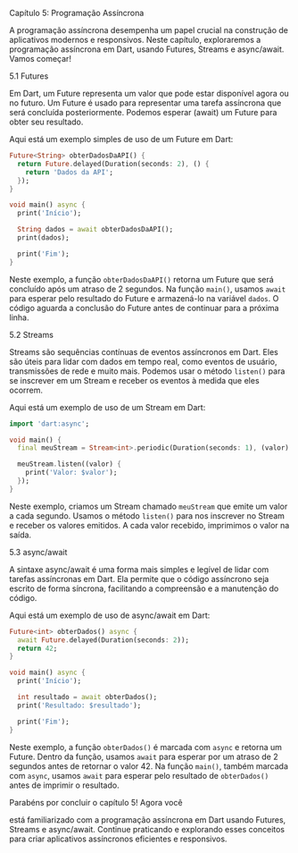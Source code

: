 Capítulo 5: Programação Assíncrona

A programação assíncrona desempenha um papel crucial na construção de aplicativos modernos e responsivos. Neste capítulo, exploraremos a programação assíncrona em Dart, usando Futures, Streams e async/await. Vamos começar!

5.1 Futures

Em Dart, um Future representa um valor que pode estar disponível agora ou no futuro. Um Future é usado para representar uma tarefa assíncrona que será concluída posteriormente. Podemos esperar (await) um Future para obter seu resultado.

Aqui está um exemplo simples de uso de um Future em Dart:

```dart
Future<String> obterDadosDaAPI() {
  return Future.delayed(Duration(seconds: 2), () {
    return 'Dados da API';
  });
}

void main() async {
  print('Início');

  String dados = await obterDadosDaAPI();
  print(dados);

  print('Fim');
}
```

Neste exemplo, a função `obterDadosDaAPI()` retorna um Future que será concluído após um atraso de 2 segundos. Na função `main()`, usamos `await` para esperar pelo resultado do Future e armazená-lo na variável `dados`. O código aguarda a conclusão do Future antes de continuar para a próxima linha.

5.2 Streams

Streams são sequências contínuas de eventos assíncronos em Dart. Eles são úteis para lidar com dados em tempo real, como eventos de usuário, transmissões de rede e muito mais. Podemos usar o método `listen()` para se inscrever em um Stream e receber os eventos à medida que eles ocorrem.

Aqui está um exemplo de uso de um Stream em Dart:

```dart
import 'dart:async';

void main() {
  final meuStream = Stream<int>.periodic(Duration(seconds: 1), (valor) => valor).take(5);

  meuStream.listen((valor) {
    print('Valor: $valor');
  });
}
```

Neste exemplo, criamos um Stream chamado `meuStream` que emite um valor a cada segundo. Usamos o método `listen()` para nos inscrever no Stream e receber os valores emitidos. A cada valor recebido, imprimimos o valor na saída.

5.3 async/await

A sintaxe async/await é uma forma mais simples e legível de lidar com tarefas assíncronas em Dart. Ela permite que o código assíncrono seja escrito de forma síncrona, facilitando a compreensão e a manutenção do código.

Aqui está um exemplo de uso de async/await em Dart:

```dart
Future<int> obterDados() async {
  await Future.delayed(Duration(seconds: 2));
  return 42;
}

void main() async {
  print('Início');

  int resultado = await obterDados();
  print('Resultado: $resultado');

  print('Fim');
}
```

Neste exemplo, a função `obterDados()` é marcada com `async` e retorna um Future<int>. Dentro da função, usamos `await` para esperar por um atraso de 2 segundos antes de retornar o valor 42. Na função `main()`, também marcada com `async`, usamos `await` para esperar pelo resultado de `obterDados()` antes de imprimir o resultado.

Parabéns por concluir o capítulo 5! Agora você

 está familiarizado com a programação assíncrona em Dart usando Futures, Streams e async/await. Continue praticando e explorando esses conceitos para criar aplicativos assíncronos eficientes e responsivos.